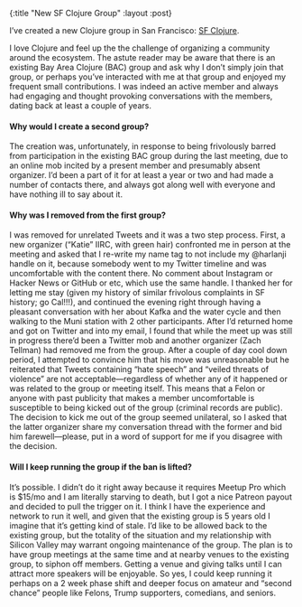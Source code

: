 {:title "New SF Clojure Group"
 :layout :post}

I’ve created a new Clojure group in San Francisco: [SF Clojure](http://meetup.com/SF-Clojure).

I love Clojure and feel up the the challenge of organizing 
a community around the ecosystem. The astute reader may be 
aware that there is an existing Bay Area Clojure (BAC) 
group and ask why I don’t simply join that group, or 
perhaps you’ve interacted with me at that group and 
enjoyed my frequent small contributions. I was indeed 
an active member and always had engaging and thought provoking 
conversations with the members, dating back at least a couple 
of years.

#### Why would I create a second group?

The creation was, unfortunately, in response to being frivolously 
barred from participation in the existing BAC group during the 
last meeting, due to an online mob incited by a present member 
and presumably absent organizer. I’d been a part of it for at 
least a year or two and had made a number of contacts there, 
and always got along well with everyone and have nothing ill 
to say about it.

#### Why was I removed from the first group?

I was removed for unrelated Tweets and it was a two step process. 
First, a new organizer (“Katie” IIRC, 
with green hair) confronted me in person at the meeting and 
asked that I re-write my name tag to not include my @harlanji 
handle on it, because somebody went to my Twitter timeline and 
was uncomfortable with the content there. No comment about
Instagram or Hacker News or GitHub or etc, which use the same handle.
I thanked her for 
letting me stay (given my history of similar frivolous 
complaints in SF history; go Cal!!!), 
and continued the evening right through having a pleasant 
conversation with her about Kafka and the water cycle and 
then walking to the Muni station with 2 other participants. 
After I’d returned home and got on Twitter and into my email, 
I found that while the meet up was still in progress there’d 
been a Twitter mob and another organizer (Zach Tellman) had 
removed me from the group. After a couple of day cool down period, 
I attempted to convince him that his move was unreasonable but 
he reiterated that Tweets containing “hate speech” and “veiled 
threats of violence” are not acceptable—regardless of whether 
any of it happened or was related to the group or meeting itself. 
This means that a Felon or anyone with past publicity that makes 
a member uncomfortable is susceptible to being kicked out of the 
group (criminal records are public). The decision to kick me out 
of the group seemed unilateral, so I asked that the latter organizer 
share my conversation thread with the former and bid him farewell—please, 
put in a word of support for me if you disagree with the decision.

#### Will I keep running the group if the ban is lifted?

It’s possible. I didn’t do it right away because it requires 
Meetup Pro which is $15/mo and I am literally starving to death, but 
I got a nice Patreon payout and decided to pull the trigger on it. 
I think I have the experience and network to run it well, and given 
that the existing group is 5 years old I imagine that it’s getting 
kind of stale. I’d like to be allowed back to the existing group, 
but the totality of the situation and my relationship with Silicon 
Valley may warrant ongoing maintenance of the group. The plan is to 
have group meetings at the same time and at nearby venues to the existing 
group, to siphon off members. Getting a venue and giving talks until 
I can attract more speakers will be enjoyable. So yes, I could keep 
running it perhaps on a 2 week phase shift and deeper focus on 
amateur and “second chance” people like Felons, Trump supporters, 
comedians, and seniors.


